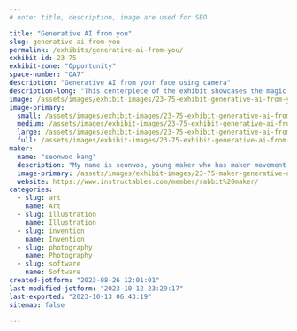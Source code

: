 ```yaml
---
# note: title, description, image are used for SEO

title: "Generative AI from you"
slug: generative-ai-from-you
permalink: /exhibits/generative-ai-from-you/
exhibit-id: 23-75
exhibit-zone: "Opportunity"
space-number: "OA7"
description: "Generative AI from your face using camera"
description-long: "This centerpiece of the exhibit showcases the magic of AI in action. A large, high-resolution screen displays real-time generative transformations of visitors' faces. Using the data captured earlier, the AI algorithm morphs and blends features, creating unique and mesmerizing visual amalgamations. Visitors watch as their expressions evolve into entirely new personas, highlighting the AI's ability to create something novel yet familiar."
image: /assets/images/exhibit-images/23-75-exhibit-generative-ai-from-you-kaebceo-large.PNG
image-primary: 
  small: /assets/images/exhibit-images/23-75-exhibit-generative-ai-from-you-kaebceo-small.PNG
  medium: /assets/images/exhibit-images/23-75-exhibit-generative-ai-from-you-kaebceo-medium.PNG
  large: /assets/images/exhibit-images/23-75-exhibit-generative-ai-from-you-kaebceo-large.PNG
  full: /assets/images/exhibit-images/23-75-exhibit-generative-ai-from-you-kaebceo-full.PNG
maker: 
  name: "seonwoo kang"
  description: "My name is seonwoo, young maker who has maker movement and fair experience from 2014. I participated in the first maker fair in 2014 with my work with my parents. I live in Seoul, South Korea and I enjoy making something such as Toy, Game by using Design tools, 3D printer, soldering, Arduino, App inventor coding etc. When I make something, I use 3D printer, lazer cut machine, CAD tools like Autocad, Tinkercad, 123D and Arduino. Also, I like to create contents by using Photoshop, Clip studio."
  image-primary: /assets/images/exhibit-images/23-75-maker-generative-ai-from-you-kakaotalk-20230826-112326567-01-medium.jpg
  website: https://www.instructables.com/member/rabbit%20maker/
categories: 
  - slug: art
    name: Art
  - slug: illustration
    name: Illustration
  - slug: invention
    name: Invention
  - slug: photography
    name: Photography
  - slug: software
    name: Software
created-jotform: "2023-08-26 12:01:01"
last-modified-jotform: "2023-10-12 23:29:17"
last-exported: "2023-10-13 06:43:19"
sitemap: false

---
```

